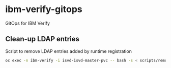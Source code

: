 # ibm-verify-gitops

GitOps for IBM Verify

## Clean-up LDAP entries

Script to remove LDAP entries added by runtime registration

```bash
oc exec -n ibm-verify -i isvd-isvd-master-pvc -- bash -s < scripts/remove_ldap_entries.sh
```
